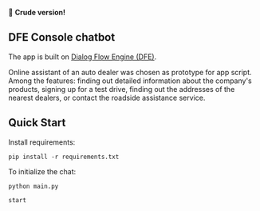 :construction: **Crude version!**
##  DFE Console chatbot 

The app is built on [Dialog Flow Engine (DFE)](https://github.com/deepmipt/dialog_flow_engine). 

Online assistant of an auto dealer was chosen as prototype for app script.
Among the features: finding out detailed information about the company's products, signing up for a test drive, finding out the addresses of the nearest dealers, or contact the roadside assistance service.

## Quick Start

Install requirements:
```
pip install -r requirements.txt
```

To initialize the chat: 
```
python main.py

start
```